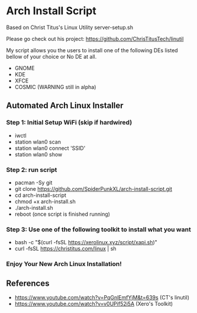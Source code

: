 # Arch Install Script

Based on Christ Titus's Linux Utility server-setup.sh

Please go check out his project: https://github.com/ChrisTitusTech/linutil

My script allows you the users to install one of the following DEs listed bellow of your choice or No DE at all.

- GNOME
- KDE
- XFCE
- COSMIC (WARNING still in alpha)



## Automated Arch Linux Installer

### Step 1: Initial Setup WiFi (skip if hardwired)
- iwctl
- station wlan0 scan
- station wlan0 connect 'SSID'
- station wlan0 show

### Step 2: run script
- pacman -Sy git
- git clone https://github.com/SpiderPunkXL/arch-install-script.git
- cd arch-install-script
- chmod +x arch-install.sh
- ./arch-install.sh
- reboot (once script is finished running)

### Step 3: Use one of the following toolkit to install what you want
- bash -c "$(curl -fsSL https://xerolinux.xyz/script/xapi.sh)"
- curl -fsSL https://christitus.com/linux | sh

### Enjoy Your New Arch Linux Installation!

## References
- https://www.youtube.com/watch?v=PqGnlEmfYjM&t=639s (CT's linutil)
- https://www.youtube.com/watch?v=v0UPif52i5A (Xero's Toolkit)
